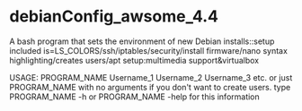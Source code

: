 # debianConfig_awsome_4.4
A bash program that sets the environment of new Debian installs::setup included is=LS_COLORS/ssh/iptables/security/install firmware/nano syntax highlighting/creates users/apt setup:multimedia support&amp;virtualbox


USAGE: PROGRAM_NAME Username_1 Username_2 Username_3 etc. or just PROGRAM_NAME with no arguments if you don't want to create users.
       type PROGRAM_NAME -h or PROGRAM_NAME -help for this information
